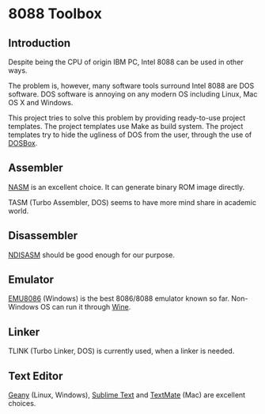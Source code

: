 8088 Toolbox
============

Introduction
------------

Despite being the CPU of origin IBM PC, Intel 8088 can be used in other ways.

The problem is, however, many software tools surround Intel 8088 are DOS software. 
DOS software is annoying on any modern OS including Linux, Mac OS X and Windows.

This project tries to solve this problem by providing ready-to-use project templates.
The project templates use Make as build system.
The project templates try to hide the ugliness of DOS from the user,
through the use of [DOSBox](http://www.dosbox.com/).

Assembler
---------

[NASM](http://nasm.us/) is an excellent choice.
It can generate binary ROM image directly.

TASM (Turbo Assembler, DOS) seems to have more mind share in academic world. 

Disassembler
------------

[NDISASM](http://www.nasm.us/doc/nasmdoca.html) should be good enough for our purpose.

Emulator
--------

[EMU8086](http://www.emu8086.com/) (Windows) is the best 8086/8088 emulator known so far.
Non-Windows OS can run it through [Wine](http://www.winehq.org/).

Linker
------

TLINK (Turbo Linker, DOS) is currently used, when a linker is needed.

Text Editor
-----------

[Geany](http://www.geany.org/) (Linux, Windows),
[Sublime Text](http://www.sublimetext.com/) and
[TextMate](http://macromates.com/) (Mac) are excellent choices.
